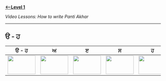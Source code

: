 
**[<--Level 1](https://amardeep0.github.io/learnPunjabi/Level-1_Punjabi%20Alphabets/)**


*Video Lessons: How to write Panti Akhar*

-----

## ੳ - ਹ

| ੳ - ਹ | ਅ | ੲ | ਸ | ਹ  |
| --- | --- | --- | --- | --- |
| <a href="http://www.youtube.com/watch?feature=player_embedded&v=a6jp8WELyno " target="_blank"><img src="http://img.youtube.com/vi/a6jp8WELyno/0.jpg" width="90" height="60" /></a> | <a href="http://www.youtube.com/watch?feature=player_embedded&v=RDVpE-9s6eI " target="_blank"><img src="http://img.youtube.com/vi/RDVpE-9s6eI/0.jpg" width="90" height="60" /></a> | <a href="http://www.youtube.com/watch?feature=player_embedded&v=KvitdBdxdz4 " target="_blank"><img src="http://img.youtube.com/vi/KvitdBdxdz4/0.jpg" width="90" height="60" /></a> | <a href="http://www.youtube.com/watch?feature=player_embedded&v=iTzcQtPB_1g " target="_blank"><img src="http://img.youtube.com/vi/iTzcQtPB_1g/0.jpg" width="90" height="60" /></a> | <a href="http://www.youtube.com/watch?feature=player_embedded&v=ELxnlKSKUlQ " target="_blank"><img src="http://img.youtube.com/vi/ELxnlKSKUlQ/0.jpg" width="90" height="60" /></a>  |


